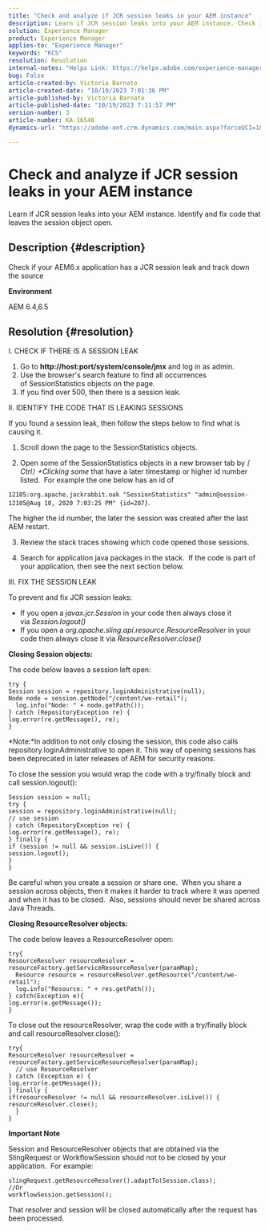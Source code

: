 ```yaml
---
title: "Check and analyze if JCR session leaks in your AEM instance"
description: Learn if JCR session leaks into your AEM instance. Check if code leaves session open.
solution: Experience Manager
product: Experience Manager
applies-to: "Experience Manager"
keywords: "KCS"
resolution: Resolution
internal-notes: "Helpx Link: https://helpx.adobe.com/experience-manager/kb/check-and-analyze-if-JCR-session-leaks-in-your-AEM-instance.html"
bug: False
article-created-by: Victoria Barnato
article-created-date: "10/19/2023 7:01:36 PM"
article-published-by: Victoria Barnato
article-published-date: "10/19/2023 7:11:57 PM"
version-number: 3
article-number: KA-16548
dynamics-url: "https://adobe-ent.crm.dynamics.com/main.aspx?forceUCI=1&pagetype=entityrecord&etn=knowledgearticle&id=1db42aec-b16e-ee11-8df0-6045bd006793"

---
```

# Check and analyze if JCR session leaks in your AEM instance


Learn if JCR session leaks into your AEM instance. Identify and fix code that leaves the session object open.

## Description {#description}


Check if your AEM6.x application has a JCR session leak and track down the source



<b>Environment</b>

AEM 6.4,6.5


## Resolution {#resolution}


I. CHECK IF THERE IS A SESSION LEAK

1. Go to <b>http://host:port/system/console/jmx</b> and log in as admin.
2. Use the browser's search feature to find all occurrences of SessionStatistics objects on the page.
3. If you find over 500, then there is a session leak.




II. IDENTIFY THE CODE THAT IS LEAKING SESSIONS

If you found a session leak, then follow the steps below to find what is causing it.

1. Scroll down the page to the SessionStatistics objects.

2. Open some of the SessionStatistics objects in a new browser tab by *`[` Ctrl`]` +Clicking some* that have a later timestamp or higher id number listed.  For example the one below has an id of

`12105:org.apache.jackrabbit.oak "SessionStatistics" "admin@session-12105@Aug 10, 2020 7:03:25 PM" {id=287}`.

The higher the id number, the later the session was created after the last AEM restart.

3. Review the stack traces showing which code opened those sessions.

4. Search for application java packages in the stack.  If the code is part of your application, then see the next section below.



III. FIX THE SESSION LEAK

To prevent and fix JCR session leaks:

- If you open a *javax.jcr.Session* in your code then always close it via *Session.logout()*
- If you open a *org.apache.sling.api.resource.ResourceResolver* in your code then always close it via *ResourceResolver.close()*


<b>Closing Session objects:</b>

The code below leaves a session left open:




```
try {
Session session = repository.loginAdministrative(null);
Node node = session.getNode("/content/we-retail");
  log.info("Node: " + node.getPath());
} catch (RepositoryException re) {
log.error(re.getMessage(), re);
}
```




*Note:*In addition to not only closing the session, this code also calls repository.loginAdministrative to open it. This way of opening sessions has been deprecated in later releases of AEM for security reasons.



To close the session you would wrap the code with a try/finally block and call session.logout():




```
Session session = null;
try {
session = repository.loginAdministrative(null);
// use session
} catch (RepositoryException re) {
log.error(re.getMessage(), re);
} finally {
if (session != null && session.isLive()) {
session.logout();
}
}
```


Be careful when you create a session or share one.  When you share a session across objects, then it makes it harder to track where it was opened and when it has to be closed.  Also, sessions should never be shared across Java Threads.

<b>Closing ResourceResolver objects:</b>

The code below leaves a ResourceResolver open:




```
try{
ResourceResolver resourceResolver = resourceFactory.getServiceResourceResolver(paramMap);
  Resource resource = resourceResolver.getResource("/content/we-retail");
  log.info("Resource: " + res.getPath());
} catch(Exception e){
log.error(e.getMessage());
}
```




To close out the resourceResolver, wrap the code with a try/finally block and call resourceResolver.close():




```
try{
ResourceResolver resourceResolver = resourceFactory.getServiceResourceResolver(paramMap);
  // use ResourceResolver
} catch (Exception e) {
log.error(e.getMessage());
} finally {
if(resourceResolver != null && resourceResolver.isLive()) {
resourceResolver.close();
  }
}
```


<b>Important Note</b>

Session and ResourceResolver objects that are obtained via the SlingRequest or WorkflowSession should not to be closed by your application.  For example:




```
slingRequest.getResourceResolver().adaptTo(Session.class);
//Or
workflowSession.getSession();
```


That resolver and session will be closed automatically after the request has been processed.
